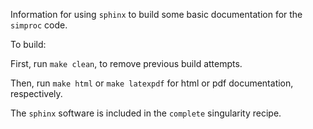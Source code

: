 Information for using `sphinx` to build some basic documentation for the `simproc` code.

To build:

First, run `make clean`, to remove previous build attempts.

Then, run `make html` or `make latexpdf` for html or pdf documentation, respectively.

The `sphinx` software is included in the `complete` singularity recipe.
